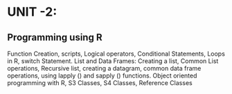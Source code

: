 # UNIT -2: 
## Programming using R 
Function Creation, scripts, Logical operators, Conditional Statements, Loops in R, switch Statement. List and Data Frames: Creating a list, Common List operations, Recursive list, creating a datagram, common data frame operations, using lapply () and sapply () functions. Object oriented programming with R, S3 Classes, S4 Classes, Reference Classes 
